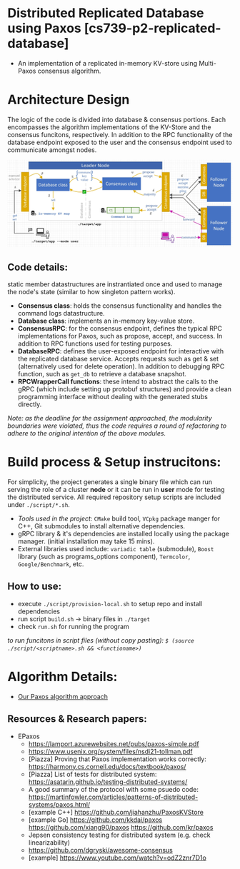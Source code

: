 # Distributed Replicated Database using Paxos [cs739-p2-replicated-database]

- An implementation of a replicated in-memory KV-store using Multi-Paxos consensus algorithm. 

# Architecture Design

The logic of the code is divided into database & consensus portions. Each encompasses the algorithm implementations of the KV-Store and the consensus funcitons, respectively. In addition to the RPC functionality of the database endpoint exposed to the user and the consensus endpoint used to communicate amongst nodes.

![architecture](./documentation/Design%20Architecture.v4.jpg)

## Code details:
static member datastructures are instrantiated once and used to manage the node's state (similar to how  singleton pattern works).  
- **Consensus class**: holds the consensus functionality and handles the command logs datastructure. 
- **Database class**: implements an in-memory key-value store. 
- **ConsensusRPC**: for the consensus endpoint, defines the typical RPC implementations for Paxos, such as propose, accept, and success. In addition to RPC functions used for testing purposes.
- **DatabaseRPC**: defines the user-exposed endpoint for interactive with the replicated database service. Accepts requests such as get & set (alternatively used for delete operation). In addition to debugging RPC function, such as `get_db` to retrieve a database snapshot.
- **RPCWrapperCall functions**: these intend to abstract the calls to the gRPC (which include setting up protobuf structures) and provide a clean programming interface without dealing with the generated stubs directly.

_Note: as the deadline for the assignment approached, the modularity boundaries were violated, thus the code requires a round of refactoring to adhere to the original intention of the above modules._

# Build process & Setup instrucitons: 
For simplicity, the project generates a single binary file which can run serving the role of a cluster **node** or it can be run in **user** mode for testing the distributed service. All required repository setup scripts are included under `./script/*.sh`. 

- _Tools used in the project:_ `CMake` build tool, `VCpkg` package manger for C++, Git submodules to install alternative dependencies.
- gRPC library & it's dependencies are installed locally using the package manager. (initial installation may take 15 mins). 
- External libraries used include: `variadic table` (submodule), `Boost` library (such as programs_options component), `Termcolor`, `Google/Benchmark`, etc.

## How to use: 

- execute `./script/provision-local.sh` to setup repo and install dependencies
- run script `build.sh` → binary files in `./target`
- check `run.sh` for running the program

_to run funcitons in script files (without copy pasting): `$ (source ./script/<scriptname>.sh && <functioname>)`_


# Algorithm Details: 

- [Our Paxos algorithm approach](./documentation/paxos-consensus.md)

## Resources & Research papers: 
- EPaxos 
  - <https://lamport.azurewebsites.net/pubs/paxos-simple.pdf>
  - <https://www.usenix.org/system/files/nsdi21-tollman.pdf>
  - [Piazza] Proving that Paxos implementation works correctly: <https://harmony.cs.cornell.edu/docs/textbook/paxos/>
  - [Piazza] List of tests for distributed system: <https://asatarin.github.io/testing-distributed-systems/>
  - A good summary of the protocol with some psuedo code: <https://martinfowler.com/articles/patterns-of-distributed-systems/paxos.html/>
  - [example C++] <https://github.com/jiahanzhu/PaxosKVStore>
  - [example Go] <https://github.com/kkdai/paxos> <https://github.com/xiang90/paxos> <https://github.com/kr/paxos> 
  - Jepsen consistency testing for distributed system (e.g. check linearizability)
  - <https://github.com/dgryski/awesome-consensus>
  - [example] <https://www.youtube.com/watch?v=odZ2znr7D1o>
